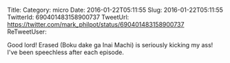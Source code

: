 Title: 
Category: micro
Date: 2016-01-22T05:11:55
Slug: 2016-01-22T05:11:55
TwitterId: 690401483158900737
TweetUrl: https://twitter.com/mark_philpot/status/690401483158900737
ReTweetUser: 

Good lord! Erased (Boku dake ga Inai Machi) is seriously kicking my ass! I've been speechless after each episode.